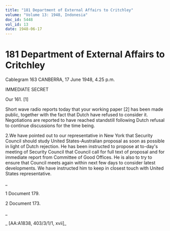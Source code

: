 ```yaml
---
title: "181 Department of External Affairs to Critchley"
volume: "Volume 13: 1948, Indonesia"
doc_id: 5448
vol_id: 13
date: 1948-06-17
---
```


# 181 Department of External Affairs to Critchley

Cablegram 163 CANBERRA, 17 June 1948, 4.25 p.m.

IMMEDIATE SECRET

Our 161. [1]

Short wave radio reports today that your working paper [2] has been made public, together with the fact that Dutch have refused to consider it. Negotiations are reported to have reached standstill following Dutch refusal to continue discussions for the time being.

2.We have pointed out to our representative in New York that Security Council should study United States-Australian proposal as soon as possible in light of Dutch rejection. He has been instructed to propose at to-day's meeting of Security Council that Council call for full text of proposal and for immediate report from Committee of Good Offices. He is also to try to ensure that Council meets again within next few days to consider latest developments. We have instructed him to keep in closest touch with United States representative.

_

1 Document 179.

2 Document 173.

_

_ [AA:A1838, 403/3/1/1, xvii]_
